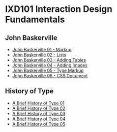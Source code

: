 IXD101 Interaction Design Fundamentals 
======================================

John Baskerville
----------------

- [John Baskerville 01 - Markup](https://eimercooney.github.io/John_baskerville/baskerville.html)
- [John Baskerville 02 - Lists](https://eimercooney.github.io/John_baskerville/list.html)
- [John Baskerville 03 - Adding Tables](https://eimercooney.github.io/John_baskerville/table.html)
- [John Baskerville 04 - Adding Images](https://eimercooney.github.io/John_baskerville/baskerville.html)
- [John Baskerville 05 - Type Markup](https://eimercooney.github.io/John_baskerville/type.html)
- [John Baskerville 06 - CSS Document](https://eimercooney.github.io/John_baskerville/style.css)

History of Type
---------------
- [A Brief History of Type 01](https://eimercooney.github.io/john_baskerville/historyoftype/historyoftype1.html)
- [A Brief History of Type 02](https://eimercooney.github.io/john_baskerville/historyoftype/historyoftype2.html)
- [A Brief History of Type 03](https://eimercooney.github.io/john_baskerville/a_brief_history_of_type4.html)
- [A Brief History of Type 04](https://eimercooney.github.io/john_baskerville/a_brief_history_of_type5.html)
- [A Brief History of Type 05](https://eimercooney.github.io/john_baskerville/a_brief_history_of_type6.html)

